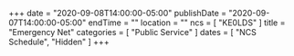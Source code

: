 +++
date = "2020-09-08T14:00:00-05:00"
publishDate = "2020-09-07T14:00:00-05:00"
endTime = ""
location = ""
ncs = [ "KE0LDS" ]
title = "Emergency Net"
categories = [ "Public Service" ]
dates = [ "NCS Schedule", "Hidden" ]
+++
